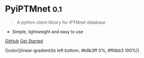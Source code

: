 # PyiPTMnet <small>0.1</small>

> A python client library for iPTMnet database

* Simple, lightweight and easy to use


[GitHub](https://github.com/udel-cbcb/pyiptmnet)
[Get Started](#pyiptmnet)

![color](linear-gradient(to left bottom, #b8b3ff 0%, #ffdbb3 100%))

